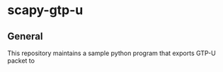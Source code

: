 # scapy-gtp-u
## General
This repository maintains a sample python program that exports GTP-U packet to 